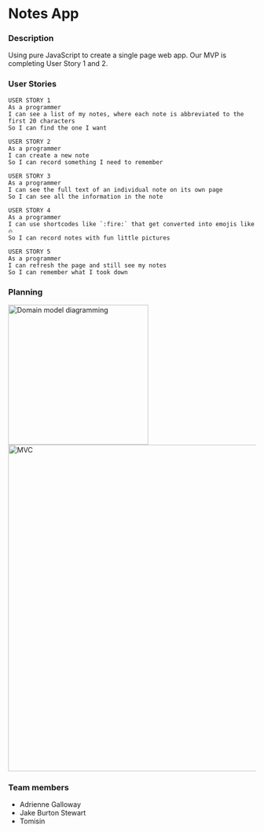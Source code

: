 # Notes App 

### Description 
Using pure JavaScript to create a single page web app. Our MVP is completing User Story 1 and 2.

### User Stories 
```
USER STORY 1
As a programmer  
I can see a list of my notes, where each note is abbreviated to the first 20 characters  
So I can find the one I want  

USER STORY 2
As a programmer  
I can create a new note  
So I can record something I need to remember  

USER STORY 3  
As a programmer  
I can see the full text of an individual note on its own page  
So I can see all the information in the note  

USER STORY 4  
As a programmer  
I can use shortcodes like `:fire:` that get converted into emojis like 🔥  
So I can record notes with fun little pictures

USER STORY 5
As a programmer  
I can refresh the page and still see my notes  
So I can remember what I took down
```

### Planning 

<img width="285" alt="Domain model diagramming" src="https://user-images.githubusercontent.com/80223185/135874744-a62790f8-fc24-4126-ab0f-1b7a241b7846.png">

<img width="665" alt="MVC" src="https://user-images.githubusercontent.com/80223185/135874901-2b3f5661-adf8-427a-ac8b-7128af0ec609.png">

### Team members 

- Adrienne Galloway 
- Jake Burton Stewart
- Tomisin



